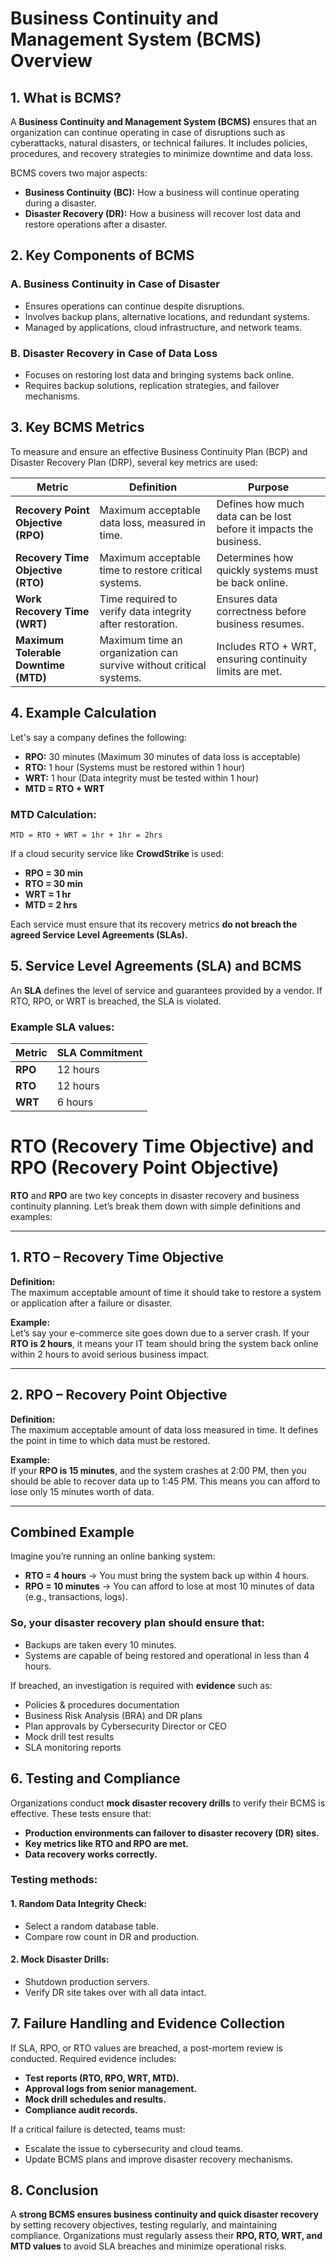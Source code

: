 # Business Continuity and Management System (BCMS) Overview

## 1. What is BCMS?
A **Business Continuity and Management System (BCMS)** ensures that an organization can continue operating in case of disruptions such as cyberattacks, natural disasters, or technical failures. It includes policies, procedures, and recovery strategies to minimize downtime and data loss.

BCMS covers two major aspects:
- **Business Continuity (BC):** How a business will continue operating during a disaster.
- **Disaster Recovery (DR):** How a business will recover lost data and restore operations after a disaster.

## 2. Key Components of BCMS
### A. Business Continuity in Case of Disaster
- Ensures operations can continue despite disruptions.
- Involves backup plans, alternative locations, and redundant systems.
- Managed by applications, cloud infrastructure, and network teams.

### B. Disaster Recovery in Case of Data Loss
- Focuses on restoring lost data and bringing systems back online.
- Requires backup solutions, replication strategies, and failover mechanisms.

## 3. Key BCMS Metrics
To measure and ensure an effective Business Continuity Plan (BCP) and Disaster Recovery Plan (DRP), several key metrics are used:

| **Metric** | **Definition** | **Purpose** |
|------------|--------------|--------------|
| **Recovery Point Objective (RPO)** | Maximum acceptable data loss, measured in time. | Defines how much data can be lost before it impacts the business. |
| **Recovery Time Objective (RTO)** | Maximum acceptable time to restore critical systems. | Determines how quickly systems must be back online. |
| **Work Recovery Time (WRT)** | Time required to verify data integrity after restoration. | Ensures data correctness before business resumes. |
| **Maximum Tolerable Downtime (MTD)** | Maximum time an organization can survive without critical systems. | Includes RTO + WRT, ensuring continuity limits are met. |

## 4. Example Calculation
Let's say a company defines the following:

- **RPO:** 30 minutes (Maximum 30 minutes of data loss is acceptable)
- **RTO:** 1 hour (Systems must be restored within 1 hour)
- **WRT:** 1 hour (Data integrity must be tested within 1 hour)
- **MTD = RTO + WRT**

### MTD Calculation:
```
MTD = RTO + WRT = 1hr + 1hr = 2hrs
```

If a cloud security service like **CrowdStrike** is used:
- **RPO = 30 min**
- **RTO = 30 min**
- **WRT = 1 hr**
- **MTD = 2 hrs**

Each service must ensure that its recovery metrics **do not breach the agreed Service Level Agreements (SLAs).**

## 5. Service Level Agreements (SLA) and BCMS
An **SLA** defines the level of service and guarantees provided by a vendor. If RTO, RPO, or WRT is breached, the SLA is violated.

### Example SLA values:

| **Metric** | **SLA Commitment** |
|------------|------------------|
| **RPO** | 12 hours |
| **RTO** | 12 hours |
| **WRT** | 6 hours |

# RTO (Recovery Time Objective) and RPO (Recovery Point Objective)

**RTO** and **RPO** are two key concepts in disaster recovery and business continuity planning. Let’s break them down with simple definitions and examples:

---

## 1. RTO – Recovery Time Objective

**Definition:**  
The maximum acceptable amount of time it should take to restore a system or application after a failure or disaster.

**Example:**  
Let’s say your e-commerce site goes down due to a server crash. If your **RTO is 2 hours**, it means your IT team should bring the system back online within 2 hours to avoid serious business impact.

---

## 2. RPO – Recovery Point Objective

**Definition:**  
The maximum acceptable amount of data loss measured in time. It defines the point in time to which data must be restored.

**Example:**  
If your **RPO is 15 minutes**, and the system crashes at 2:00 PM, then you should be able to recover data up to 1:45 PM. This means you can afford to lose only 15 minutes worth of data.

---

## Combined Example

Imagine you’re running an online banking system:

- **RTO = 4 hours** → You must bring the system back up within 4 hours.
- **RPO = 10 minutes** → You can afford to lose at most 10 minutes of data (e.g., transactions, logs).

### So, your disaster recovery plan should ensure that:
- Backups are taken every 10 minutes.
- Systems are capable of being restored and operational in less than 4 hours.


If breached, an investigation is required with **evidence** such as:
- Policies & procedures documentation
- Business Risk Analysis (BRA) and DR plans
- Plan approvals by Cybersecurity Director or CEO
- Mock drill test results
- SLA monitoring reports

## 6. Testing and Compliance
Organizations conduct **mock disaster recovery drills** to verify their BCMS is effective. These tests ensure that:
- **Production environments can failover to disaster recovery (DR) sites.**
- **Key metrics like RTO and RPO are met.**
- **Data recovery works correctly.**

### Testing methods:
#### 1. Random Data Integrity Check:
- Select a random database table.
- Compare row count in DR and production.

#### 2. Mock Disaster Drills:
- Shutdown production servers.
- Verify DR site takes over with all data intact.

## 7. Failure Handling and Evidence Collection
If SLA, RPO, or RTO values are breached, a post-mortem review is conducted. Required evidence includes:
- **Test reports (RTO, RPO, WRT, MTD).**
- **Approval logs from senior management.**
- **Mock drill schedules and results.**
- **Compliance audit records.**

If a critical failure is detected, teams must:
- Escalate the issue to cybersecurity and cloud teams.
- Update BCMS plans and improve disaster recovery mechanisms.

## 8. Conclusion
A **strong BCMS ensures business continuity and quick disaster recovery** by setting recovery objectives, testing regularly, and maintaining compliance. Organizations must regularly assess their **RPO, RTO, WRT, and MTD values** to avoid SLA breaches and minimize operational risks.
